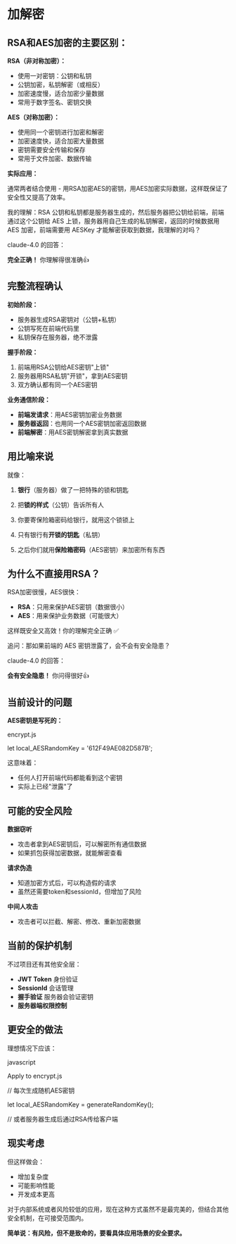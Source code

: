 # 加解密


## RSA和AES加密的主要区别：

**RSA（非对称加密）：**

- 使用一对密钥：公钥和私钥
- 公钥加密，私钥解密（或相反）
- 加密速度慢，适合加密少量数据
- 常用于数字签名、密钥交换

**AES（对称加密）：**

- 使用同一个密钥进行加密和解密
- 加密速度快，适合加密大量数据
- 密钥需要安全传输和保存
- 常用于文件加密、数据传输

**实际应用：**

通常两者结合使用 - 用RSA加密AES的密钥，用AES加密实际数据，这样既保证了安全性又提高了效率。

我的理解：RSA 公钥和私钥都是服务器生成的，然后服务器把公钥给前端，前端通过这个公钥给 AES 上锁，服务器用自己生成的私钥解密，返回的时候数据用 AES 加密，前端需要用 AESKey 才能解密获取到数据，我理解的对吗？

claude-4.0 的回答：

**完全正确！** 你理解得很准确👍

## **完整流程确认**

**初始阶段：**

- 服务器生成RSA密钥对（公钥+私钥）
- 公钥写死在前端代码里
- 私钥保存在服务器，绝不泄露

**握手阶段：**
1. 前端用RSA公钥给AES密钥"上锁"
2. 服务器用RSA私钥"开锁"，拿到AES密钥
3. 双方确认都有同一个AES密钥

**业务通信阶段：**

- **前端发请求**：用AES密钥加密业务数据
- **服务器返回**：也用同一个AES密钥加密返回数据
- **前端解密**：用AES密钥解密拿到真实数据

## **用比喻来说**

就像：

1. **银行**（服务器）做了一把特殊的锁和钥匙

2. 把**锁的样式**（公钥）告诉所有人

3. 你要寄保险箱密码给银行，就用这个锁锁上

4. 只有银行有**开锁的钥匙**（私钥）

5. 之后你们就用**保险箱密码**（AES密钥）来加密所有东西

## **为什么不直接用RSA？**

RSA加密很慢，AES很快：

- **RSA**：只用来保护AES密钥（数据很小）
- **AES**：用来保护业务数据（可能很大）

这样既安全又高效！你的理解完全正确 ✅

追问：那如果前端的 AES 密钥泄露了，会不会有安全隐患？

claude-4.0 的回答：

**会有安全隐患！** 你问得很好👍

## **当前设计的问题**

**AES密钥是写死的：**

encrypt.js

let local_AESRandomKey = '612F49AE082D587B';

这意味着：

- 任何人打开前端代码都能看到这个密钥
- 实际上已经"泄露"了

## **可能的安全风险**

**数据窃听**

- 攻击者拿到AES密钥后，可以解密所有通信数据
- 如果抓包获得加密数据，就能解密查看

**请求伪造**

- 知道加密方式后，可以构造假的请求
- 虽然还需要token和sessionId，但增加了风险

**中间人攻击**

- 攻击者可以拦截、解密、修改、重新加密数据

## **当前的保护机制**

不过项目还有其他安全层：

- **JWT Token** 身份验证
- **SessionId** 会话管理
- **握手验证** 服务器会验证密钥
- **服务器端权限控制**

## **更安全的做法**

理想情况下应该：

javascript

Apply to encrypt.js

// 每次生成随机AES密钥

let local_AESRandomKey = generateRandomKey();

// 或者服务器生成后通过RSA传给客户端

## **现实考虑**

但这样做会：

- 增加复杂度
- 可能影响性能
- 开发成本更高

对于内部系统或者风险较低的应用，现在这种方式虽然不是最完美的，但结合其他安全机制，在可接受范围内。

**简单说：有风险，但不是致命的，要看具体应用场景的安全要求。**
